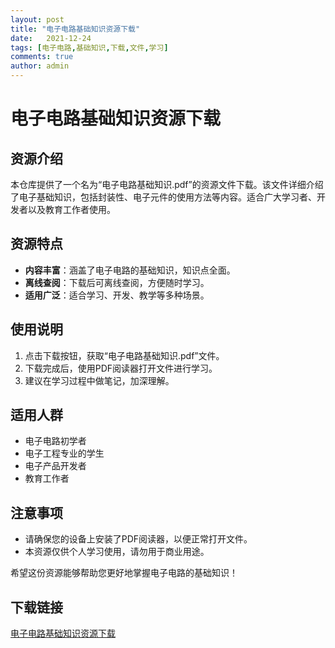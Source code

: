 ```yaml
---
layout: post
title: "电子电路基础知识资源下载"
date:   2021-12-24
tags: [电子电路,基础知识,下载,文件,学习]
comments: true
author: admin
---
```

# 电子电路基础知识资源下载

## 资源介绍

本仓库提供了一个名为“电子电路基础知识.pdf”的资源文件下载。该文件详细介绍了电子基础知识，包括封装性、电子元件的使用方法等内容。适合广大学习者、开发者以及教育工作者使用。

## 资源特点

- **内容丰富**：涵盖了电子电路的基础知识，知识点全面。
- **离线查阅**：下载后可离线查阅，方便随时学习。
- **适用广泛**：适合学习、开发、教学等多种场景。

## 使用说明

1. 点击下载按钮，获取“电子电路基础知识.pdf”文件。
2. 下载完成后，使用PDF阅读器打开文件进行学习。
3. 建议在学习过程中做笔记，加深理解。

## 适用人群

- 电子电路初学者
- 电子工程专业的学生
- 电子产品开发者
- 教育工作者

## 注意事项

- 请确保您的设备上安装了PDF阅读器，以便正常打开文件。
- 本资源仅供个人学习使用，请勿用于商业用途。

希望这份资源能够帮助您更好地掌握电子电路的基础知识！

## 下载链接

[电子电路基础知识资源下载](https://pan.quark.cn/s/59d019a28b87)